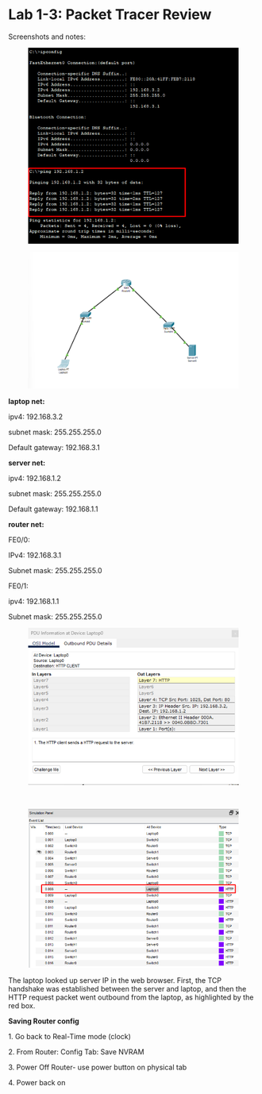 # Lab 1-3: Packet Tracer Review

Screenshots and notes:&#x20;

<figure><img src="../../.gitbook/assets/image (2) (1).png" alt=""><figcaption></figcaption></figure>

<figure><img src="../../.gitbook/assets/image (1) (1) (1).png" alt=""><figcaption></figcaption></figure>

**laptop net:**

ipv4: 192.168.3.2

subnet mask: 255.255.255.0

Default gateway: 192.168.3.1

**server net:**

ipv4: 192.168.1.2

subnet mask: 255.255.255.0

Default gateway: 192.168.1.1

**router net:**&#x20;

FE0/0:

&#x20;IPv4: 192.168.3.1&#x20;

Subnet mask: 255.255.255.0

FE0/1:&#x20;

ipv4: 192.168.1.1

Subnet mask: 255.255.255.0

<figure><img src="../../.gitbook/assets/image (3).png" alt=""><figcaption></figcaption></figure>

<figure><img src="https://lh7-rt.googleusercontent.com/docsz/AD_4nXfAvurIizuz0HKcToc6xIyqe-0h-TrKAP4QNVwYaVEcKhlg8FKyAjboP4TjliWEG82y_jc64K_kbDZIt0AZnq-HNBHdMPVtppwCEp5ehG0Vg92EbAE9t8SR8VzWa96Aov50P9LG1pTCEyRUkE-9A2gOz3wm?key=cix9vnsvx-aPxX1g2gVleQ" alt=""><figcaption></figcaption></figure>

<figure><img src="../../.gitbook/assets/image (1) (1).png" alt=""><figcaption></figcaption></figure>

The laptop looked up server IP in the web browser. First, the TCP handshake was established between the server and laptop, and then the HTTP request packet went outbound from the laptop, as highlighted by the red box.

**Saving Router config**

1\. Go back to Real-Time mode (clock)

2\. From Router: Config Tab: Save NVRAM

3\. Power Off Router- use power button on physical tab

4\. Power back on
